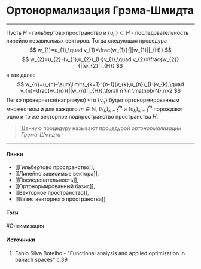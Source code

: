 # Ортонормализация Грэма-Шмидта
***
Пусть $H$ - гильбертово пространство и $\{u_{n}\}\subset H$ - последовательность линейно независимых векторов. 
Тогда следующая процедура
$$
w_{1}=u_{1},\quad v_{1}=\frac{w_{1}}{||w_{1}||_{H}}
$$
$$
w_{2}=u_{2}-(v_{1},u_{2})_{H}v_{1},\quad v_{2}=\frac{w_{2}}{||w_{2}||_{H}}
$$
а так далее
$$
w_{n}=u_{n}-\sum\limits_{k=1}^{n-1}(v_{k},u_{n})_{H}v_{k},\quad v_{n}=\frac{w_{n}}{||w_{n}||_{H}},\forall n \in \mathbb{N},n>2
$$
Легко проверяется(напрямую) что $\{v_{n}\}$ будет ортонормированным множеством и для каждого $m\in\mathbb{N}$, $\{v_{k}\}_{k=1}^{m}$ и $\{u_{k}\}_{k=1}^{m}$ порождают одно и то же векторное подпространство пространства $H$.

> Данную процедуру называют процедурой *ортонормализации Грэма-Шмидта*
***
#### Линки
- [[Гильбертово пространство]],
- [[Линейно зависимые вектора]],
- [[Последовательность]],
- [[Ортонормированный базис]],
- [[Векторное пространство]],
- [[Базис векторного пространства]]
#### Тэги
 #Оптимизация 
#### Источники
1. Fabio Silva Botelho - "Functional analysis and applied optimization in banach spaces" c.39